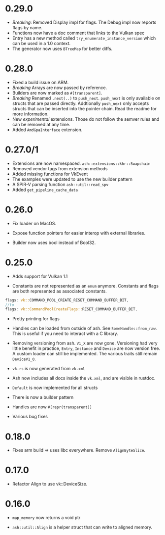 # 0.29.0
* *Breaking*: Removed Display impl for flags. The Debug impl now reports flags by name.
* Functions now have a doc comment that links to the Vulkan spec
* Entry has a new method called `try_enumerate_instance_version` which can be used in a 1.0 context.
* The generator now uses `BTreeMap` for better diffs.
# 0.28.0
* Fixed a build issue on ARM.
* *Breaking* Arrays are now passed by reference.
* Builders are now marked as `#[transparent]`.
* *Breaking*  Renamed `.next(..)` to `push_next`. `push_next` is only available on structs that are passed directly. Addtionally `push_next` only accepts structs that can be inserted into the pointer chain. Read the readme for more information.
* New *experimental* extensions. Those do not follow the semver rules and can be removed at any time.
* Added `AmdGpaInterface` extension.

# 0.27.0/1

* Extensions are now namespaced. `ash::extensions::khr::Swapchain`
* Removed vendor tags from extension methods
* Added missing functions for VkEvent
* The examples were updated to use the new builder pattern
* A SPIR-V parsing function `ash::util::read_spv`
* Added `get_pipeline_cache_data`

# 0.26.0

* Fix loader on MacOS.

* Expose function pointers for easier interop with external libraries.

* Builder now uses bool instead of Bool32.
# 0.25.0

* Adds support for Vulkan 1.1

* Constants are not represented as an `enum` anymore. Constants and flags are both represented as associated constants.

```Rust
flags: vk::COMMAND_POOL_CREATE_RESET_COMMAND_BUFFER_BIT,
//to
flags: vk::CommandPoolCreateFlags::RESET_COMMAND_BUFFER_BIT,

```

* Pretty printing for flags

* Handles can be loaded from outside of ash. See `SomeHandle::from_raw`. This is useful if you need to interact with a C library.

* Removing versioning from ash. `V1_X` are now gone. Versioning had very little benefit in practice, `Entry`, `Instance` and `Device` are now version free. A custom loader can still be implemented. The various traits still remain `DeviceV1_0`.

* `vk.rs` is now generated from `vk.xml`

* Ash now includes all docs inside the `vk.xml`, and are visible in rustdoc.

* `Default` is now implemented for all structs

* There is now a builder pattern

* Handles are now `#[repr(transparent)]`

* Various bug fixes


# 0.18.0
* Fixes arm build => uses libc everywhere. Remove `AlignByteSlice`.

# 0.17.0

* Refactor Align to use vk::DeviceSize.

# 0.16.0

* `map_memory` now returns a void ptr

* `ash::util::Align` is a helper struct that
can write to aligned memory.
